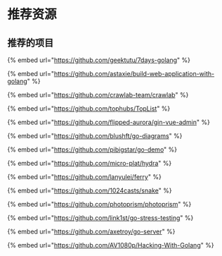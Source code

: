 # 推荐资源

## 推荐的项目

{% embed url="https://github.com/geektutu/7days-golang" %}

{% embed url="https://github.com/astaxie/build-web-application-with-golang" %}

{% embed url="https://github.com/crawlab-team/crawlab" %}

{% embed url="https://github.com/tophubs/TopList" %}

{% embed url="https://github.com/flipped-aurora/gin-vue-admin" %}

{% embed url="https://github.com/blushft/go-diagrams" %}

{% embed url="https://github.com/pibigstar/go-demo" %}

{% embed url="https://github.com/micro-plat/hydra" %}

{% embed url="https://github.com/lanyulei/ferry" %}

{% embed url="https://github.com/1024casts/snake" %}

{% embed url="https://github.com/photoprism/photoprism" %}

{% embed url="https://github.com/link1st/go-stress-testing" %}

{% embed url="https://github.com/axetroy/go-server" %}

{% embed url="https://github.com/AV1080p/Hacking-With-Golang" %}





